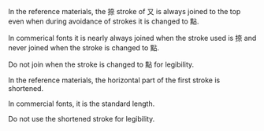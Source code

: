 In the reference materials, the 捺 stroke of 又 is always joined to the top even when during
avoidance of strokes it is changed to 點.

In commerical fonts it is nearly always joined when the stroke used is 捺 and never joined
when the stroke is changed to 點.

Do not join when the stroke is changed to 點 for legibility.

In the reference materials, the horizontal part of the first stroke is shortened.

In commercial fonts, it is the standard length.

Do not use the shortened stroke for legibility.
